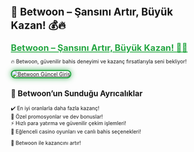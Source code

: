 <!-- Betwoon İçerik -->
# 🎯 Betwoon – Şansını Artır, Büyük Kazan! 💰🔥  

<a href="https://cutt.ly/Bwoon2025-giris" title="Betwoon Güncel Giriş" style="color: #28a745; font-size: 24px; font-weight: bold;">Betwoon – Şansını Artır, Büyük Kazan! 🎰💎</a>  

🔥 Betwoon, güvenilir bahis deneyimi ve kazanç fırsatlarıyla seni bekliyor!  

<a href="https://cutt.ly/Bwoon2025-giris" title="Betwoon Güncel Giriş">  
<img src="https://i.ibb.co/BtMhhf6/g-venligiris.jpg" alt="Betwoon Güncel Giriş" style="max-width: 100%; border: 3px solid #28a745; border-radius: 15px; box-shadow: 0px 0px 15px rgba(40, 167, 69, 0.8);">  
</a>  

## 🚀 Betwoon’un Sunduğu Ayrıcalıklar  
✔️ En iyi oranlarla daha fazla kazanç!  
🎁 Özel promosyonlar ve dev bonuslar!  
⚡️ Hızlı para yatırma ve güvenilir çekim işlemleri!  
🎲 Eğlenceli casino oyunları ve canlı bahis seçenekleri!  

💎 Betwoon ile kazancını artır!
